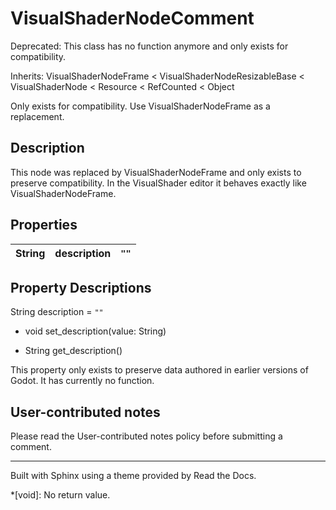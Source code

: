 # VisualShaderNodeComment

Deprecated: This class has no function anymore and only exists for
compatibility.

Inherits: VisualShaderNodeFrame < VisualShaderNodeResizableBase <
VisualShaderNode < Resource < RefCounted < Object

Only exists for compatibility. Use VisualShaderNodeFrame as a replacement.

## Description

This node was replaced by VisualShaderNodeFrame and only exists to preserve
compatibility. In the VisualShader editor it behaves exactly like
VisualShaderNodeFrame.

## Properties

String | description | `""`  
---|---|---  
  
## Property Descriptions

String description = `""`

  * void set_description(value: String)

  * String get_description()

This property only exists to preserve data authored in earlier versions of
Godot. It has currently no function.

## User-contributed notes

Please read the User-contributed notes policy before submitting a comment.

* * *

Built with Sphinx using a theme provided by Read the Docs.

  *[void]: No return value.


